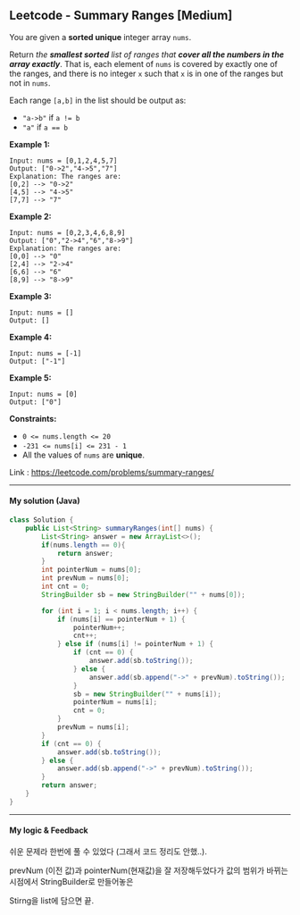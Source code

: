 ## Leetcode - Summary Ranges [Medium]

You are given a **sorted unique** integer array `nums`.

Return *the **smallest sorted** list of ranges that **cover all the numbers in the array exactly***. That is, each element of `nums` is covered by exactly one of the ranges, and there is no integer `x` such that `x` is in one of the ranges but not in `nums`.

Each range `[a,b]` in the list should be output as:

- `"a->b"` if `a != b`
- `"a"` if `a == b`

 

**Example 1:**

```
Input: nums = [0,1,2,4,5,7]
Output: ["0->2","4->5","7"]
Explanation: The ranges are:
[0,2] --> "0->2"
[4,5] --> "4->5"
[7,7] --> "7"
```

**Example 2:**

```
Input: nums = [0,2,3,4,6,8,9]
Output: ["0","2->4","6","8->9"]
Explanation: The ranges are:
[0,0] --> "0"
[2,4] --> "2->4"
[6,6] --> "6"
[8,9] --> "8->9"
```

**Example 3:**

```
Input: nums = []
Output: []
```

**Example 4:**

```
Input: nums = [-1]
Output: ["-1"]
```

**Example 5:**

```
Input: nums = [0]
Output: ["0"]
```

 

**Constraints:**

- `0 <= nums.length <= 20`
- `-231 <= nums[i] <= 231 - 1`
- All the values of `nums` are **unique**.

Link : https://leetcode.com/problems/summary-ranges/



---



#### My solution (Java)

```java
class Solution {
    public List<String> summaryRanges(int[] nums) {
        List<String> answer = new ArrayList<>();
        if(nums.length == 0){
            return answer;
        }
        int pointerNum = nums[0];
        int prevNum = nums[0];
        int cnt = 0;
        StringBuilder sb = new StringBuilder("" + nums[0]);

        for (int i = 1; i < nums.length; i++) {
            if (nums[i] == pointerNum + 1) {
                pointerNum++;
                cnt++;
            } else if (nums[i] != pointerNum + 1) {
                if (cnt == 0) {
                    answer.add(sb.toString());
                } else {
                    answer.add(sb.append("->" + prevNum).toString());
                }
                sb = new StringBuilder("" + nums[i]);
                pointerNum = nums[i];
                cnt = 0;
            }
            prevNum = nums[i];
        }
        if (cnt == 0) {
            answer.add(sb.toString());
        } else {
            answer.add(sb.append("->" + prevNum).toString());
        }
        return answer;
    }
}
```

---



#### My logic & Feedback

쉬운 문제라 한번에 풀 수 있었다 (그래서 코드 정리도 안했..).

prevNum (이전 값)과 pointerNum(현재값)을 잘 저장해두었다가 값의 범위가 바뀌는 시점에서 StringBuilder로 만들어놓은

Stirng을 list에 담으면 끝.